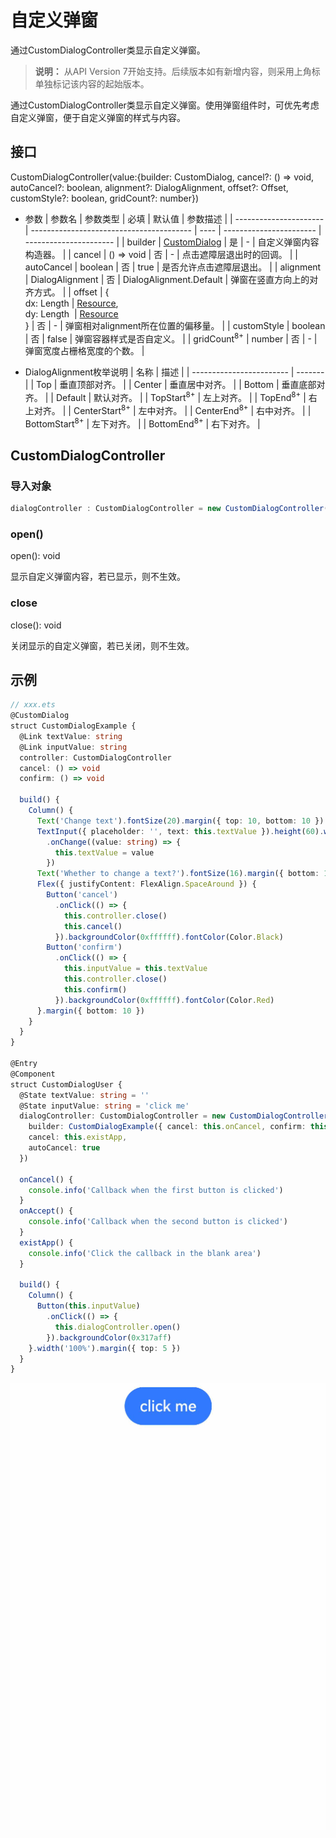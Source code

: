 # 自定义弹窗

通过CustomDialogController类显示自定义弹窗。

> **说明：**
> 从API Version 7开始支持。后续版本如有新增内容，则采用上角标单独标记该内容的起始版本。


通过CustomDialogController类显示自定义弹窗。使用弹窗组件时，可优先考虑自定义弹窗，便于自定义弹窗的样式与内容。


## 接口

CustomDialogController(value:{builder: CustomDialog, cancel?: () =&gt; void, autoCancel?: boolean, alignment?: DialogAlignment, offset?: Offset, customStyle?: boolean, gridCount?: number})


- 参数
  | 参数名                    | 参数类型                                     | 必填   | 默认值                     | 参数描述                   |
  | ---------------------- | ---------------------------------------- | ---- | ----------------------- | ---------------------- |
  | builder                | [CustomDialog](../../ui/ts-component-based-customdialog.md) | 是    | -                       | 自定义弹窗内容构造器。            |
  | cancel                 | ()&nbsp;=&gt;&nbsp;void                  | 否    | -                       | 点击遮障层退出时的回调。           |
  | autoCancel             | boolean                                  | 否    | true                    | 是否允许点击遮障层退出。           |
  | alignment              | DialogAlignment                          | 否    | DialogAlignment.Default | 弹窗在竖直方向上的对齐方式。         |
  | offset                 | {<br/>dx:&nbsp;Length&nbsp;\|&nbsp;[Resource](ts-types.md#resource类型),<br/>dy:&nbsp;Length&nbsp;&nbsp;\|&nbsp;[Resource](ts-types.md#resource类型)<br/>} | 否    | -                       | 弹窗相对alignment所在位置的偏移量。 |
  | customStyle            | boolean                                  | 否    | false                   | 弹窗容器样式是否自定义。           |
  | gridCount<sup>8+</sup> | number                                   | 否    | -                       | 弹窗宽度占栅格宽度的个数。          |

- DialogAlignment枚举说明
  | 名称                       | 描述      |
  | ------------------------ | ------- |
  | Top                      | 垂直顶部对齐。 |
  | Center                   | 垂直居中对齐。 |
  | Bottom                   | 垂直底部对齐。 |
  | Default                  | 默认对齐。   |
  | TopStart<sup>8+</sup>    | 左上对齐。   |
  | TopEnd<sup>8+</sup>      | 右上对齐。   |
  | CenterStart<sup>8+</sup> | 左中对齐。   |
  | CenterEnd<sup>8+</sup>   | 右中对齐。   |
  | BottomStart<sup>8+</sup> | 左下对齐。   |
  | BottomEnd<sup>8+</sup>   | 右下对齐。   |


## CustomDialogController

### 导入对象

```ts
dialogController : CustomDialogController = new CustomDialogController(value:{builder: CustomDialog, cancel?: () => void, autoCancel?: boolean})
```

### open()
open(): void


显示自定义弹窗内容，若已显示，则不生效。


### close
close(): void


关闭显示的自定义弹窗，若已关闭，则不生效。


## 示例

```ts
// xxx.ets
@CustomDialog
struct CustomDialogExample {
  @Link textValue: string
  @Link inputValue: string
  controller: CustomDialogController
  cancel: () => void
  confirm: () => void

  build() {
    Column() {
      Text('Change text').fontSize(20).margin({ top: 10, bottom: 10 })
      TextInput({ placeholder: '', text: this.textValue }).height(60).width('90%')
        .onChange((value: string) => {
          this.textValue = value
        })
      Text('Whether to change a text?').fontSize(16).margin({ bottom: 10 })
      Flex({ justifyContent: FlexAlign.SpaceAround }) {
        Button('cancel')
          .onClick(() => {
            this.controller.close()
            this.cancel()
          }).backgroundColor(0xffffff).fontColor(Color.Black)
        Button('confirm')
          .onClick(() => {
            this.inputValue = this.textValue
            this.controller.close()
            this.confirm()
          }).backgroundColor(0xffffff).fontColor(Color.Red)
      }.margin({ bottom: 10 })
    }
  }
}

@Entry
@Component
struct CustomDialogUser {
  @State textValue: string = ''
  @State inputValue: string = 'click me'
  dialogController: CustomDialogController = new CustomDialogController({
    builder: CustomDialogExample({ cancel: this.onCancel, confirm: this.onAccept, textValue: $textValue, inputValue: $inputValue }),
    cancel: this.existApp,
    autoCancel: true
  })

  onCancel() {
    console.info('Callback when the first button is clicked')
  }
  onAccept() {
    console.info('Callback when the second button is clicked')
  }
  existApp() {
    console.info('Click the callback in the blank area')
  }

  build() {
    Column() {
      Button(this.inputValue)
        .onClick(() => {
          this.dialogController.open()
        }).backgroundColor(0x317aff)
    }.width('100%').margin({ top: 5 })
  }
}
```

![zh-cn_image_0000001219744203](figures/zh-cn_image_0000001219744203.gif)
